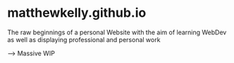 # matthewkelly.github.io
The raw beginnings of a personal Website with the aim of learning WebDev as well as displaying professional and personal work 

--> Massive WIP

 
